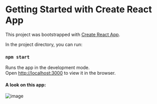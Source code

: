 # Getting Started with Create React App

This project was bootstrapped with [Create React App](https://github.com/facebook/create-react-app).

In the project directory, you can run:

### `npm start`

Runs the app in the development mode.\
Open [http://localhost:3000](http://localhost:3000) to view it in the browser.

#### A look on this app:

![image](https://user-images.githubusercontent.com/80578086/155152381-36c79c41-e3e4-472a-871c-11373aa91e3f.png)
